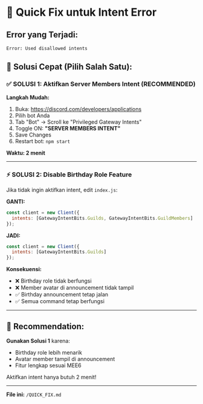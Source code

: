 # 🚨 Quick Fix untuk Intent Error

## Error yang Terjadi:
```
Error: Used disallowed intents
```

## 🎯 Solusi Cepat (Pilih Salah Satu):

### ✅ SOLUSI 1: Aktifkan Server Members Intent (RECOMMENDED)

**Langkah Mudah:**
1. Buka: https://discord.com/developers/applications
2. Pilih bot Anda
3. Tab "Bot" → Scroll ke "Privileged Gateway Intents"
4. Toggle ON: **"SERVER MEMBERS INTENT"**
5. Save Changes
6. Restart bot: `npm start`

**Waktu: 2 menit**

---

### ⚡ SOLUSI 2: Disable Birthday Role Feature

Jika tidak ingin aktifkan intent, edit `index.js`:

**GANTI:**
```javascript
const client = new Client({ 
  intents: [GatewayIntentBits.Guilds, GatewayIntentBits.GuildMembers] 
});
```

**JADI:**
```javascript
const client = new Client({ 
  intents: [GatewayIntentBits.Guilds] 
});
```

**Konsekuensi:**
- ❌ Birthday role tidak berfungsi
- ❌ Member avatar di announcement tidak tampil
- ✅ Birthday announcement tetap jalan
- ✅ Semua command tetap berfungsi

---

## 📝 Recommendation:

**Gunakan Solusi 1** karena:
- Birthday role lebih menarik
- Avatar member tampil di announcement
- Fitur lengkap sesuai MEE6

Aktifkan intent hanya butuh 2 menit!

---

**File ini:** `/QUICK_FIX.md`
